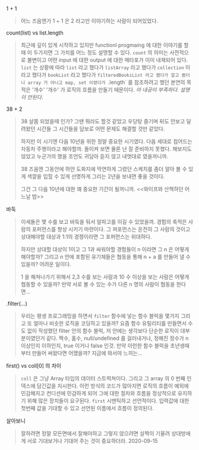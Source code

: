 1 + 1
> 어느 즈음엔가 1 + 1 은 2 라고만 이야기하는 사람이 되어있었다.

count(list) vs list.length
> 최근에 깊이 있게 시작하고 있지만 functionl progmaing 에 대한 이야기를 할때 이 두가지면 그 가치를 어느 정도 설명할 수 있다. 
> `count` 의 의미는 사전적으로 불변이고 어떤 input 에 대한 output 에 대한 메타포가 이미 내재되어 있다.
> `list` 는 상황에 따라 `list` 라고 했다가 `listArray` 라고 했다가 `collection` 이라고 했다가 `bookList` 라고 했다가 `filteredBookiList 라고 했다가 알고 봤더니 array 가 아니고 map, set 이였다가 `.length` 를 참조하려고 했던 본연의 목적은 '개수'
> '개수' 가 로직의 흐름을 만들기 때문이다.  _아 내공이 부족하다. 설명이 안된다._

38 + 2
> 38 살쯤 되었을때 인가? 그땐 뭐라도 할것 같았고 우당탕 즐기며 뒤도 안보고 달려왔던 시간들
> 그 시간들을 담보로 어떤 문제도 해결할 것만 같았다.
>
> 하지만 이 시기엔 다음 10년을 위한 정말 중요한 시기였다. 다음 세대로 접어드는 자동차 주행이라고 해야할까.
> 돌이켜 보면 물론 난 잘 준비하지 못했다. 해보지도 않았고 누군가의 했을 조언도 귀담아 듣지 않고 내멋대로 였을꺼니까.
> 
> 38 즈음엔 그동안에 하얀 도화지에 막연하게 그렸던 스케치를 좀더 알아 볼 수 있게
> 색깔을 입힐 수 있게 선명하게 그리는 2년을 보내면 좋을 것이다.
>
> 그건 그 다음 10년에 대한 꽤 중요한 기간이 될꺼니까.  <<와이프와 산책하던 어느날 밤>>

바둑
> 이세돌은 몇 수를 보고 바둑을 둬서 알파고를 이길 수 있었을까. 경험의 축적은 사람의 포퍼먼스를 향상 시키기 마련이다.
> 그 퍼포먼스는 온전히 그 사람의 것이고 상대해야할 대상과 1:1의 경쟁이라면 그 포퍼먼스는 위대하다.
>
> 하지만 상대할 대상이 1이고 그 1과 싸워야할 경험들이 n 이라면 그 n 은 어떻게 해야할까?
> 그리고 n 안에 포함된 유기체들은 협동을 통해 n + a 를 만들어 낼 수 있을까? 어려운 일이다.
>
> 1 을 해쳐나가기 위해서 2,3 수를 보는 사람과 10 수 이상을 보는 사람은 어떻게 협동할 수 있을까?
> 만약 서로 볼 수 있는 수가 다른 n 명의 사람이 협동을 한다면...

.filter(...)
> 우리는 평생 프로그래밍을 하면서 `filter` 함수에 넣는 함수 블럭을 몇가지 그리고 또 얼마나 비슷한 로직을
> 코딩하고 있을까? 요즘 함수 유틸리티를 만들면서 수도 없이 작성했던 filter 안의 함수 블럭,
> 저 안에는 생각보다 단순한 로직이 대부분이였던거 같다.  짝수, 홀수, null/undefined 를 걸러내거나, 정해진 정수가
> n 이상인지 이하인지, true 이거나 false 인것.
> 만약 이런한 함수 블럭을 초년생때부터 만들어 써왔다면 어땠을까? 지금에 와서야 느끼는...

first() vs coll[0] 의 차이
> `coll` 은 그냥 Array 타입의 데이터 스트력쳐이다. 그리고 그 array 의 0 번째 인덱스에 담긴값을 지시한다. 
> 이런 방식의 코드가 많아지면 로직의 흐름이 예외에 민감해지고 컨디션에 민감하게 되어 그에 대한 절차와 흐름을
> 정상적으로 유지하기 위해 많은 장치들이 요구된다.
> `first` 시멘틱하고 선언적이다. 입력값에 대한 첫번째 값을 기대할 수 있고 선언된 이름에서 흐름이 정의된다.

살아보니
> 잘하려면 정말 모든면에서 잘해야하고 그렇지 않으려면 살짝이 기울려 상대방에게 서로 기대보거나 기대어 주는 것이 중요하더라. 2020-09-15
